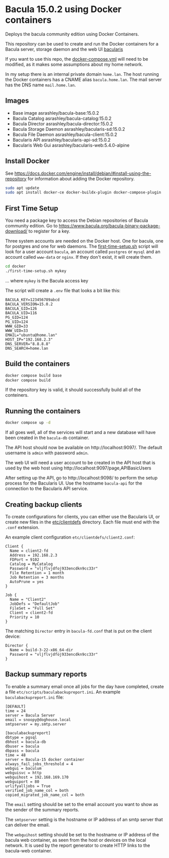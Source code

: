 # Bacula 15.0.2 using Docker containers

Deploys the bacula community edition using Docker Containers.

This repository can be used to create and run the Docker containers
for a Bacula server, storage daemon and the web UI [bacularis](https://bacularis.app/)

If you want to use this repo, the [docker-compose.yml](./docker/docker-compose.yml)
will need to be modified, as it makes some assumptions about my home network.

In my setup there is an internal private domain `home.lan`. The host running the
Docker containers has a CNAME alias `bacula.home.lan`. The mail server has the DNS
name `mail.home.lan`.

## Images

- Base image                        asrashley/bacula-base:15.0.2
- Bacula Catalog                    asrashley/bacula-catalog:15.0.2
- Bacula Director                   asrashley/bacula-director:15.0.2
- Bacula Storage Daemon             asrashley/bacularis-sd:15.0.2
- Bacula File Daemon                asrashley/bacula-client:15.0.2
- Bacularis API                     asrashley/bacularis-api-sd:15.0.2
- Bacularis Web Gui                 asrashley/bacularis-web:5.4.0-alpine

## Install Docker

See https://docs.docker.com/engine/install/debian/#install-using-the-repository
for information about adding the Docker repository.

```sh
sudo apt update
sudo apt install docker-ce docker-buildx-plugin docker-compose-plugin
```

## First Time Setup

You need a package key to access the Debian repositories of Bacula
community edition. Go to https://www.bacula.org/bacula-binary-package-download/
to register for a key.

Three system accounts are needed on the Docker host. One for bacula,
one for postgres and one for web daemons. The [first-time-setup.sh](./first-time-setup.sh)
script will look for a user account `bacula`, an account called `postgres` or `mysql`
and an account called `www-data` or `nginx`. If they don't exist, it will create them.

```sh
cd docker
./first-time-setup.sh mykey
```

... where `mykey` is the Bacula access key

The script will create a `.env` file that looks a bit like this:

```
BACULA_KEY=123456789abcd
BACULA_VERSION=15.0.2
BACULA_GID=126
BACULA_UID=116
PG_GID=124
PG_UID=124
WWW_GID=33
WWW_UID=33
EMAIL="ubuntu@home.lan"
HOST_IP="192.168.2.3"
DNS_SERVER="8.8.8.8"
DNS_SEARCH=home.lan
```

## Build the containers

```sh
docker compose build base
docker compose build
```

If the repository key is valid, it should successfully build all of the
conteiners.

## Running the containers

```sh
docker compose up -d
```

If all goes well, all of the services will start and a new database will have
been created in the `bacula-db` container.

The API host should now be available on http://localhost:9097/. The default
username is `admin` with password `admin`.

The web UI will need a user account to be created in the API host that is used by the web host
using http://localhost:9097/page,APIBasicUsers

After setting up the API, go to http://localhost:9098/ to perform the setup
process for the Bacularis UI. Use the hostname `bacula-api` for the connection to the
Bacularis API service.

## Creating backup clients

To create configurations for clients, you can either use the Bacularis UI,
or create new files in the [etc/clientdefs](./docker/etc/clientdefs/) directory.
Each file must end with the `.conf` extension.

An example client configuration `etc/clientdefs/client2.conf`:

```
Client {
  Name = client2-fd
  Address = 192.168.2.3
  FDPort = 9102
  Catalog = MyCatalog
  Password = "vljflvjdfoj933encdkn9cc33r"
  File Retention = 1 month
  Job Retention = 3 months
  AutoPrune = yes
}

Job {
  Name = "Client2"
  JobDefs = "DefaultJob"
  FileSet = "Full Set"
  Client = client2-fd
  Priority = 10
}

```

The matching `Director` entry in `bacula-fd.conf` that is put on the client device:

```
Director {
  Name = build-3-22-x86_64-dir
  Password = "vljflvjdfoj933encdkn9cc33r"
}

```

## Backup summary reports

To enable a summary email once all jobs for the day have completed, create a
file `etc/scripts/baculabackupreport.ini`. An example `baculabackupreport.ini` file:

```
[DEFAULT]
time = 24
server = Bacula Server
email = snoopy@doghouse.local
smtpserver = my.smtp.server

[baculabackupreport]
dbtype = pgsql
dbhost = bacula-db
dbuser = bacula
dbpass = bacula
time = 48
server = Bacula-15 docker container
always_fail_jobs_threshold = 4
webgui = baculum
webguisvc = http
webguihost = 192.168.169.170
webguiport = 80
urlifyalljobs = True
verified_job_name_col = both
copied_migrated_job_name_col = both
```

The `email` setting should be set to the email account you want to show as the sender
of the summary reports.

The `smtpserver` setting is the hostname or IP address of an smtp server that can deliver
the email.

The `webguihost` setting should be set to the hostname or IP address of the bacula
web container, as seen from the host or devices on the local network. It is used by the
report generator to create HTTP links to the bacula-web container.
